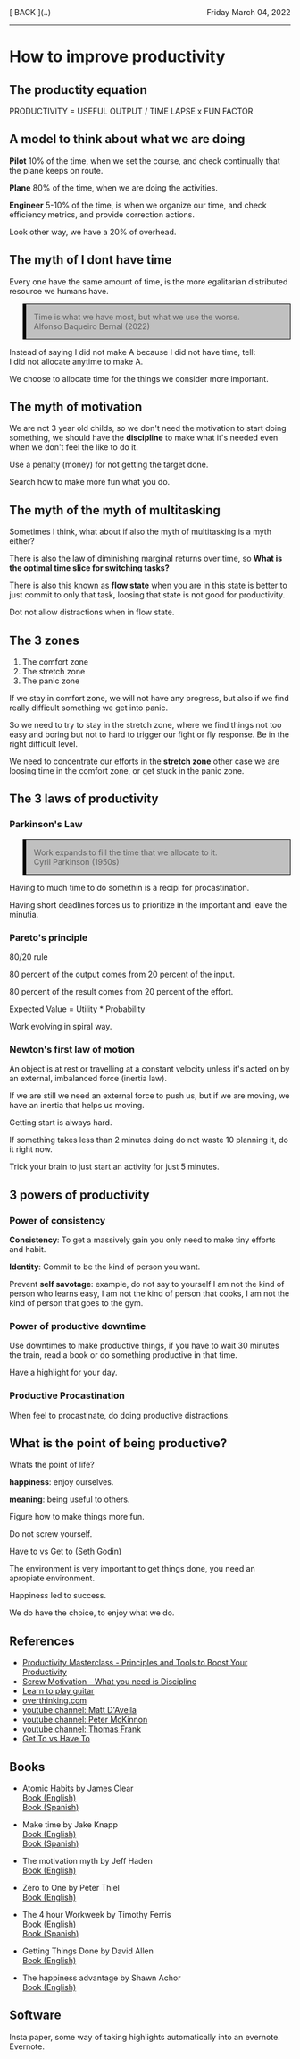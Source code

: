 <style>
blockquote {
	border: 1px solid black;
	border-left: 6px solid black;
	background-color: #C0C0C0;
	padding-left: 1em;
}
#fecha {
	float: right;
}
</style>
<div id="fecha">
Friday March 04, 2022
</div>
[ BACK ](..)
<hr>

# How to improve productivity

## The productity equation

PRODUCTIVITY = USEFUL OUTPUT / TIME LAPSE x FUN FACTOR

## A model to think about what we are doing

<b>Pilot</b> 10% of the time, when we set the course, and check
continually that the plane keeps on route.

<b>Plane</b> 80% of the time, when we are doing the activities.

<b>Engineer</b> 5-10% of the time, is when we organize our time,
and check efficiency metrics, and provide correction actions.

Look other way, we have a 20% of overhead.

## The myth of I dont have time

Every one have the same amount of time, is the more egalitarian distributed resource
we humans have.

> Time is what we have most, but what we use the worse.<br>Alfonso Baqueiro Bernal (2022)

Instead of saying I did not make A because I did not have time, tell:
<br>I did not allocate anytime to make A.

We choose to allocate time for the things we consider more important.

## The myth of motivation

We are not 3 year old childs, so we don't need the motivation to start doing
something, we should have the <b>discipline</b> to make what it's needed even
when we don't feel the like to do it.

Use a penalty (money) for not getting the target done.

Search how to make more fun what you do.

## The myth of the myth of multitasking

Sometimes I think, what about if also the myth of multitasking is a myth either?

There is also the law of diminishing marginal returns over time, so
<b>What is the optimal time slice for switching tasks?</b>

There is also this known as <b>flow state</b> when you are in this state is
better to just commit to only that task, loosing that state is not good for
productivity.

Dot not allow distractions when in flow state.

## The 3 zones

1. The comfort zone
2. The stretch zone
3. The panic zone

If we stay in comfort zone, we will not have any progress, but also if we find
really difficult something we get into panic.

So we need to try to stay in the stretch zone, where we find things not too
easy and boring but not to hard to trigger our fight or fly response. Be in the
right difficult level. 

We need to concentrate our efforts in the <b>stretch zone</b> other case we are
loosing time in the comfort zone, or get stuck in the panic zone.

## The 3 laws of productivity

### Parkinson's Law

> Work expands to fill the time that we allocate to it.<br>Cyril Parkinson (1950s)

Having to much time to do somethin is a recipi for procastination.

Having short deadlines forces us to prioritize in the important and leave the minutia.

### Pareto's principle

80/20 rule

80 percent of the output comes from 20 percent of the input.

80 percent of the result comes from 20 percent of the effort.

Expected Value = Utility * Probability

Work evolving in spiral way.

### Newton's first law of motion

An object is at rest or travelling at a constant velocity unless it's acted on
by an external, imbalanced force (inertia law).

If we are still we need an external force to push us, but if we are moving, we
have an inertia that helps us moving.

Getting start is always hard.

If something takes less than 2 minutes doing do not waste 10 planning it, do it right now.

Trick your brain to just start an activity for just 5 minutes.

## 3 powers of productivity

### Power of consistency

<b>Consistency</b>: To get a massively gain you only need to make tiny efforts and habit.

<b>Identity</b>: Commit to be the kind of person you want.

Prevent <b>self savotage</b>: example, do not say to yourself I am not the kind of person who learns easy, I am not the kind of person that cooks, I am not the kind of person that goes to the gym.

### Power of productive downtime

Use downtimes to make productive things, if you have to wait 30 minutes the train, read a book or do something productive in that time.

Have a highlight for your day.

### Productive Procastination

When feel to procastinate, do doing productive distractions.

## What is the point of being productive?

Whats the point of life?

<b>happiness</b>: enjoy ourselves.

<b>meaning</b>: being useful to others.

Figure how to make things more fun.

Do not screw yourself.

Have to vs Get to (Seth Godin)

The environment is very important to get things done, you need an apropiate environment.

Happiness led to success.

We do have the choice, to enjoy what we do.




## References
- [ Productivity Masterclass - Principles and Tools to Boost Your Productivity ](https://skl.sh/34Szh3X)
- [ Screw Motivation - What you need is Discipline ](https://www.wisdomination.com/screw-motivation-what-you-need-is-discipline/)
- [ Learn to play guitar ](justinguitar.com)
- [ overthinking.com ](overthinking.com)
- [ youtube channel: Matt D'Avella ](https://www.youtube.com/c/MattDAvella)
- [ youtube channel: Peter McKinnon ](https://www.youtube.com/c/PeterMcKinnon)
- [ youtube channel: Thomas Frank ](https://www.youtube.com/c/Thomasfrank)
- [ Get To vs Have To ](https://seths.blog/2008/09/get-to-vs-have/)


## Books
- Atomic Habits by James Clear
<br><a target="_blank" href="https://amzn.to/3CoLfyq">Book (English)</a>
<br><a target="_blank" href="https://amzn.to/3txUUik">Book (Spanish)</a>

- Make time by Jake Knapp
<br><a target="_blank" href="https://amzn.to/3HMMEQE">Book (English)</a>
<br><a target="_blank" href="https://amzn.to/34nWnz8">Book (Spanish)</a>

- The motivation myth by Jeff Haden
<br><a target="_blank" href="https://amzn.to/3IOb9y9">Book (English)</a>

- Zero to One by Peter Thiel
<br><a target="_blank" href="https://amzn.to/3CqdVqP">Book (English)</a>

- The 4 hour Workweek by Timothy Ferris
<br><a target="_blank" href="https://amzn.to/3HTBPfx">Book (English)</a>
<br><a target="_blank" href="https://amzn.to/3IWquN1">Book (Spanish)</a>

- Getting Things Done by David Allen
<br><a target="_blank" href="https://amzn.to/3Kr5Rcd">Book (English)</a>

- The happiness advantage by Shawn Achor
<br><a target="_blank" href="https://amzn.to/34oacO0">Book (English)</a>


## Software

Insta paper, some way of taking highlights automatically into an evernote.
Evernote.

